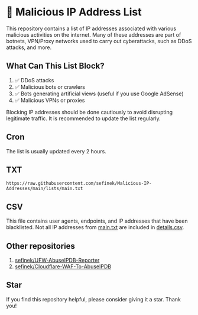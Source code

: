 # 📃 Malicious IP Address List
This repository contains a list of IP addresses associated with various malicious activities on the internet.
Many of these addresses are part of botnets, VPN/Proxy networks used to carry out cyberattacks, such as DDoS attacks, and more.

## What Can This List Block?
1. ✅ DDoS attacks
2. ✅ Malicious bots or crawlers
3. ✅ Bots generating artificial views (useful if you use Google AdSense)
4. ✅ Malicious VPNs or proxies

Blocking IP addresses should be done cautiously to avoid disrupting legitimate traffic.
It is recommended to update the list regularly.

## Cron
The list is usually updated every 2 hours.

## TXT
```text
https://raw.githubusercontent.com/sefinek/Malicious-IP-Addresses/main/lists/main.txt
```

## CSV
This file contains user agents, endpoints, and IP addresses that have been blacklisted.
Not all IP addresses from [main.txt](lists/main.txt) are included in [details.csv](lists/details.csv).

## Other repositories
1. [sefinek/UFW-AbuseIPDB-Reporter](https://github.com/sefinek/UFW-AbuseIPDB-Reporter)
2. [sefinek/Cloudflare-WAF-To-AbuseIPDB](https://github.com/sefinek/Cloudflare-WAF-To-AbuseIPDB)

## Star
If you find this repository helpful, please consider giving it a star. Thank you!